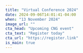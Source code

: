 ```yaml
---
title: "Virtual Conference 2024"
date: 2024-09-06T14:01:41-04:00
when: "13 November 2024"
image_url: ""
cta_head: "Upcoming CNG event"
cta_text: "Register today"
cta_url: "https://register.link"
is_main: true
---
```


